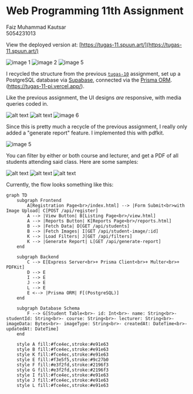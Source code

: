 # **Web Programming 11th Assignment**

Faiz Muhammad Kautsar  
5054231013

View the deployed version at: [https://tugas-11.spuun.art/](https://tugas-11.spuun.art/)

![image 1](./image-1.png)
![image 2](image-2.png)
![image 5](./image-5.png)

I recycled the structure from the previous [`tugas-10`](../tugas-10/) assignment, set up a PostgreSQL database via [Supabase](supabase.com/), connected via the [Prisma ORM](https://www.prisma.io/). (https://tugas-11-pi.vercel.app/).

Like the previous assignment, the UI designs _are_ responsive, with media queries coded in.

![alt text](image-3.png)
![alt text](image-4.png)
![image 6](./image-6.png)

Since this is pretty much a recycle of the previous assignment, I really only added a "generate report" feature. I implemented this with pdfkit.

![image 5](./image-5.png)

You can filter by either or both course and lecturer, and get a PDF of all students attending said class. Here are some samples:

![alt text](image-7.jpg)
![alt text](image-8.jpg)
![alt text](image-9.jpg)

Currently, the flow looks something like this:

```mermaid
graph TD
    subgraph Frontend
        A[Registration Page<br>/index.html] --> |Form Submit<br>with Image Upload| C[POST /api/register]
        A --> |View Button| B[Listing Page<br>/view.html]
        A --> |Reports Button| K[Reports Page<br>/reports.html]
        B --> |Fetch Data| D[GET /api/students]
        B --> |Fetch Images| I[GET /api/student-image/:id]
        K --> |Load Filters| J[GET /api/filters]
        K --> |Generate Report| L[GET /api/generate-report]
    end

    subgraph Backend
        C --> E[Express Server<br>+ Prisma Client<br>+ Multer<br>+ PDFKit]
        D --> E
        I --> E
        J --> E
        L --> E
        E <--> |Prisma ORM| F[(PostgreSQL)]
    end

    subgraph Database Schema
        F --> G[Student Table<br>- id: Int<br>- name: String<br>- studentId: String<br>- course: String<br>- lecturer: String<br>- imageData: Bytes<br>- imageType: String<br>- createdAt: DateTime<br>- updatedAt: DateTime]
    end

    style A fill:#fce4ec,stroke:#e91e63
    style B fill:#fce4ec,stroke:#e91e63
    style K fill:#fce4ec,stroke:#e91e63
    style E fill:#f3e5f5,stroke:#9c27b0
    style F fill:#e3f2fd,stroke:#2196f3
    style G fill:#e3f2fd,stroke:#2196f3
    style I fill:#fce4ec,stroke:#e91e63
    style J fill:#fce4ec,stroke:#e91e63
    style L fill:#fce4ec,stroke:#e91e63

```
